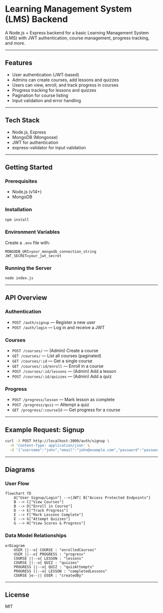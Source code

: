 # Learning Management System (LMS) Backend

A Node.js + Express backend for a basic Learning Management System (LMS) with JWT authentication, course management, progress tracking, and more.

---

## Features
- User authentication (JWT-based)
- Admins can create courses, add lessons and quizzes
- Users can view, enroll, and track progress in courses
- Progress tracking for lessons and quizzes
- Pagination for course listing
- Input validation and error handling

---

## Tech Stack
- Node.js, Express
- MongoDB (Mongoose)
- JWT for authentication
- express-validator for input validation

---

## Getting Started

### Prerequisites
- Node.js (v14+)
- MongoDB

### Installation
```bash
npm install
```

### Environment Variables
Create a `.env` file with:
```
MONGODB_URI=your_mongodb_connection_string
JWT_SECRET=your_jwt_secret
```

### Running the Server
```bash
node index.js
```

---

## API Overview

### Authentication
- `POST /auth/signup` — Register a new user
- `POST /auth/login` — Log in and receive a JWT

### Courses
- `POST /courses/` — (Admin) Create a course
- `GET /courses/` — List all courses (paginated)
- `GET /courses/:id` — Get a single course
- `GET /courses/:id/enroll` — Enroll in a course
- `POST /courses/:id/lessons` — (Admin) Add a lesson
- `POST /courses/:id/quizzes` — (Admin) Add a quiz

### Progress
- `POST /progress/lesson` — Mark lesson as complete
- `POST /progress/quiz` — Attempt a quiz
- `GET /progress/:courseId` — Get progress for a course

---

## Example Request: Signup
```bash
curl -X POST http://localhost:3000/auth/signup \
  -H 'Content-Type: application/json' \
  -d '{"username":"john","email":"john@example.com","password":"password123","role":"user"}'
```

---

## Diagrams

### User Flow
```mermaid
flowchart TD
    A["User Signup/Login"] -->|JWT| B["Access Protected Endpoints"]
    B --> C["View Courses"]
    B --> D["Enroll in Course"]
    D --> E["Track Progress"]
    E --> F["Mark Lessons Complete"]
    E --> G["Attempt Quizzes"]
    G --> H["View Scores & Progress"]
```

### Data Model Relationships
```mermaid
erDiagram
    USER ||--o{ COURSE : "enrolledCourses"
    USER ||--o{ PROGRESS : "progress"
    COURSE ||--o{ LESSON : "lessons"
    COURSE ||--o{ QUIZ : "quizzes"
    PROGRESS ||--o{ QUIZ : "quizAttempts"
    PROGRESS ||--o{ LESSON : "completedLessons"
    COURSE }o--|| USER : "createdBy"
```

---

## License
MIT 